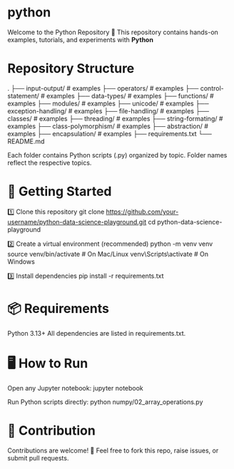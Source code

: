 # python
Welcome to the Python Repository 🎉
This repository contains hands-on examples, tutorials, and experiments with **Python**

# Repository Structure
.
├── input-output/          # examples
├── operators/             # examples
├── control-statement/     # examples
├── data-types/            # examples
├── functions/             # examples
├── modules/               # examples
├── unicode/               # examples
├── exception-handling/    # examples
├── file-handling/         # examples
├── classes/               # examples
├── threading/             # examples
├── string-formating/      # examples
├── class-polymorphism/    # examples
├── abstraction/           # examples
├── encapsulation/         # examples
├── requirements.txt
└── README.md

Each folder contains Python scripts (.py) organized by topic.
Folder names reflect the respective topics.

# 🚀 Getting Started
1️⃣ Clone this repository
git clone https://github.com/your-username/python-data-science-playground.git
cd python-data-science-playground

2️⃣ Create a virtual environment (recommended)
python -m venv venv
source venv/bin/activate    # On Mac/Linux
venv\Scripts\activate       # On Windows

3️⃣ Install dependencies
pip install -r requirements.txt

# 📦 Requirements
Python 3.13+
All dependencies are listed in requirements.txt.

# 🖥️ How to Run

Open any Jupyter notebook:
jupyter notebook

Run Python scripts directly:
python numpy/02_array_operations.py

# 🤝 Contribution

Contributions are welcome! 🎯
Feel free to fork this repo, raise issues, or submit pull requests.
